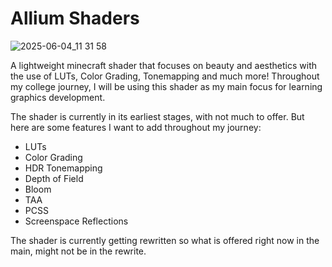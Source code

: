 # Allium Shaders

![2025-06-04_11 31 58](https://github.com/user-attachments/assets/ef1ff521-ed9d-4c96-bab4-e47ea9ab5d52)

A lightweight minecraft shader that focuses on beauty and aesthetics with the use of LUTs, Color Grading, Tonemapping and much more!
Throughout my college journey, I will be using this shader as my main focus for learning graphics development.

The shader is currently in its earliest stages, with not much to offer.
But here are some features I want to add throughout my journey:
- LUTs
- Color Grading
- HDR Tonemapping
- Depth of Field
- Bloom
- TAA
- PCSS
- Screenspace Reflections

The shader is currently getting rewritten so what is offered right now in the main, might not be in the rewrite.
